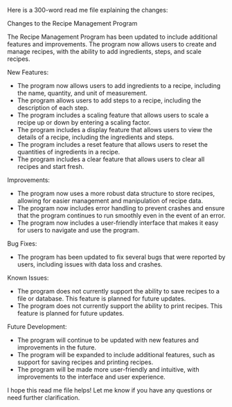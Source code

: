 Here is a 300-word read me file explaining the changes:

Changes to the Recipe Management Program

The Recipe Management Program has been updated to include additional features and improvements. The program now allows users to create and manage recipes, with the ability to add ingredients, steps, and scale recipes.

New Features:

* The program now allows users to add ingredients to a recipe, including the name, quantity, and unit of measurement.
* The program allows users to add steps to a recipe, including the description of each step.
* The program includes a scaling feature that allows users to scale a recipe up or down by entering a scaling factor.
* The program includes a display feature that allows users to view the details of a recipe, including the ingredients and steps.
* The program includes a reset feature that allows users to reset the quantities of ingredients in a recipe.
* The program includes a clear feature that allows users to clear all recipes and start fresh.

Improvements:

* The program now uses a more robust data structure to store recipes, allowing for easier management and manipulation of recipe data.
* The program now includes error handling to prevent crashes and ensure that the program continues to run smoothly even in the event of an error.
* The program now includes a user-friendly interface that makes it easy for users to navigate and use the program.

Bug Fixes:

* The program has been updated to fix several bugs that were reported by users, including issues with data loss and crashes.

Known Issues:

* The program does not currently support the ability to save recipes to a file or database. This feature is planned for future updates.
* The program does not currently support the ability to print recipes. This feature is planned for future updates.

Future Development:

* The program will continue to be updated with new features and improvements in the future.
* The program will be expanded to include additional features, such as support for saving recipes and printing recipes.
* The program will be made more user-friendly and intuitive, with improvements to the interface and user experience.

I hope this read me file helps! Let me know if you have any questions or need further clarification.
